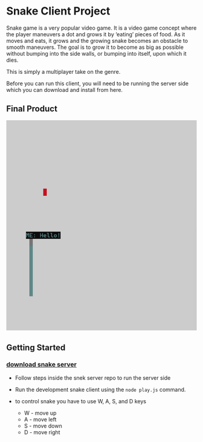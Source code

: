 # Snake Client Project

Snake game is a very popular video game. It is a video game concept where the player maneuvers a dot and grows it by ‘eating’ pieces of food. As it moves and eats, it grows and the growing snake becomes an obstacle to smooth maneuvers. The goal is to grow it to become as big as possible without bumping into the side walls, or bumping into itself, upon which it dies.

This is simply a multiplayer take on the genre.

Before you can run this client, you will need to be running the server side which you can download and install from here. 

## Final Product

![a player called ME is playing and every time snake eats dote will grow](./pictures/Screenshot%202023-06-14%20225516.png)


## Getting Started

  ###  [download snake server](#https://github.com/lighthouse-labs/snek-multiplayer)

- Follow steps inside the snek server repo to run the server side
- Run the development snake client using the `node play.js` command.

- to control snake you have to use W, A, S, and D keys
  - W - move up
  - A - move left
  - S - move down
  - D - move right